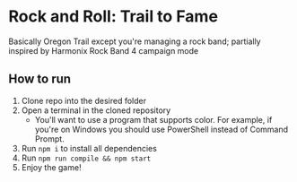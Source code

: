 # Rock and Roll: Trail to Fame

Basically Oregon Trail except you're managing a rock band; partially inspired by Harmonix Rock Band 4 campaign mode

## How to run
1. Clone repo into the desired folder
2. Open a terminal in the cloned repository
    * You'll want to use a program that supports color. For example, if you're on Windows you should use PowerShell instead of Command Prompt.
3. Run `npm i` to install all dependencies
4. Run `npm run compile && npm start`
5. Enjoy the game!
